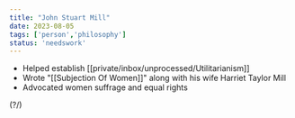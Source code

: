 ```yaml
---
title: "John Stuart Mill"
date: 2023-08-05
tags: ['person','philosophy']
status: 'needswork'
---
```


- Helped establish  [[private/inbox/unprocessed/Utilitarianism]]
- Wrote "[[Subjection Of Women]]" along with his wife Harriet Taylor Mill 
- Advocated women suffrage and equal rights

(?/)